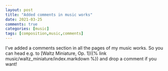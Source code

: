 ```yaml
---
layout: post
title: "Added comments in music works"
date: 2021-03-25
comments: true
categories: [music]
tags: [composition,music,comments]
---
```


I've added a comments section in all the pages of my music works. So you can head e.g. to [Waltz Miniature, Op. 1]({% link music/waltz_miniature/index.markdown %}) and drop a comment if you want!
